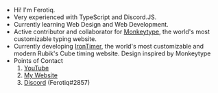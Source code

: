 - Hi! I'm Ferotiq.
- Very experienced with TypeScript and Discord.JS.
- Currently learning Web Design and Web Development.
- Active contributor and collaborator for [Monkeytype](https://github.com/monkeytypegame/monkeytype), the world's most customizable typing website.
- Currently developing [IronTimer](https://github.com/Ferotiq/irontimer), the world's most customizable and modern Rubik's Cube timing website. Design inspired by Monkeytype
- Points of Contact
  1. [YouTube](https://youtube.ferotiq.dev/)
  2. [My Website](https://www.ferotiq.dev/)
  3. [Discord](https://discord.ferotiq.dev/) (Ferotiq#2857)
